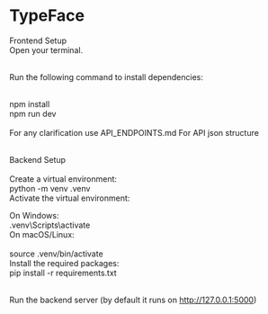 # TypeFace

Frontend Setup <br>
Open your terminal. <br><br>

Run the following command to install dependencies:<br><br>

npm install<br>
npm run dev <br><br>
For any clarification use API_ENDPOINTS.md For API json structure<br><br>

Backend Setup<br><br>
Create a virtual environment: <br>
python -m venv .venv <br>
Activate the virtual environment:<br>

 On Windows:<br>
.venv\Scripts\activate<br>
 On macOS/Linux:<br><br>
source .venv/bin/activate<br>
Install the required packages:<br>
pip install -r requirements.txt<br><br>

Run the backend server (by default it runs on http://127.0.0.1:5000)

